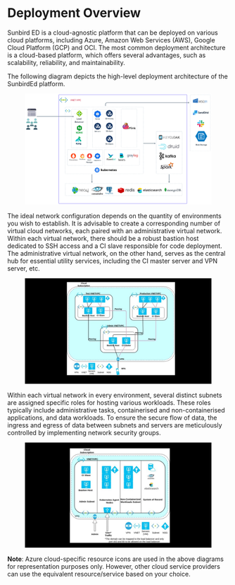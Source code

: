 # Deployment Overview

Sunbird ED is a cloud-agnostic platform that can be deployed on various cloud platforms, including Azure, Amazon Web Services (AWS),  Google Cloud Platform (GCP) and OCI. The most common deployment architecture is a cloud-based platform, which offers several advantages, such as scalability, reliability, and maintainability.&#x20;

The following diagram depicts the high-level deployment architecture of the SunbirdEd platform. &#x20;

<figure><img src="../../.gitbook/assets/SunbirdEd-DeploymentDiagram.png" alt=""><figcaption></figcaption></figure>

The ideal network configuration depends on the quantity of environments you wish to establish. It is advisable to create a corresponding number of virtual cloud networks, each paired with an administrative virtual network. Within each virtual network, there should be a robust bastion host dedicated to SSH access and a CI slave responsible for code deployment. The administrative virtual network, on the other hand, serves as the central hub for essential utility services, including the CI master server and VPN server, etc.&#x20;

<figure><img src="../../.gitbook/assets/Slide1 (1).jpg" alt=""><figcaption></figcaption></figure>

Within each virtual network in every environment, several distinct subnets are assigned specific roles for hosting various workloads. These roles typically include administrative tasks, containerised and non-containerised applications, and data workloads. To ensure the secure flow of data, the ingress and egress of data between subnets and servers are meticulously controlled by implementing network security groups.

<figure><img src="../../.gitbook/assets/Slide2 (1).jpg" alt=""><figcaption></figcaption></figure>

**Note**: Azure cloud-specific resource icons are used in the above diagrams for representation purposes only. However, other cloud service providers can use the equivalent resource/service based on your choice.
